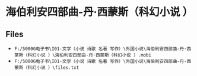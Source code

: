 # 海伯利安四部曲-丹·西蒙斯（科幻小说 ）

## Files

- `F:/5000G电子书\I01-文学（小说 诗歌 名著 写作）\外国小说\海伯利安四部曲-丹·西蒙斯（科幻小说 ）\海伯利安四部曲-丹·西蒙斯（科幻小说 ）.mobi`
- `F:/5000G电子书\I01-文学（小说 诗歌 名著 写作）\外国小说\海伯利安四部曲-丹·西蒙斯（科幻小说 ）\files.txt`
